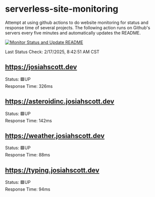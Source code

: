 # serverless-site-monitoring
Attempt at using github actions to do website monitoring for status and response time of several projects. The following action runs on Github's servers every five minutes and automatically updates the README.  

[![Monitor Status and Update README](https://github.com/JosiahSco/serverless-site-monitoring/actions/workflows/monitor.yaml/badge.svg)](https://github.com/JosiahSco/serverless-site-monitoring/actions/workflows/monitor.yaml)

Last Status Check: 2/17/2025, 8:42:51 AM CST

## https://josiahscott.dev
Status: 🟩UP  
Response Time: 326ms

## https://asteroidinc.josiahscott.dev
Status: 🟩UP  
Response Time: 142ms

## https://weather.josiahscott.dev
Status: 🟩UP  
Response Time: 88ms

## https://typing.josiahscott.dev
Status: 🟩UP  
Response Time: 94ms


